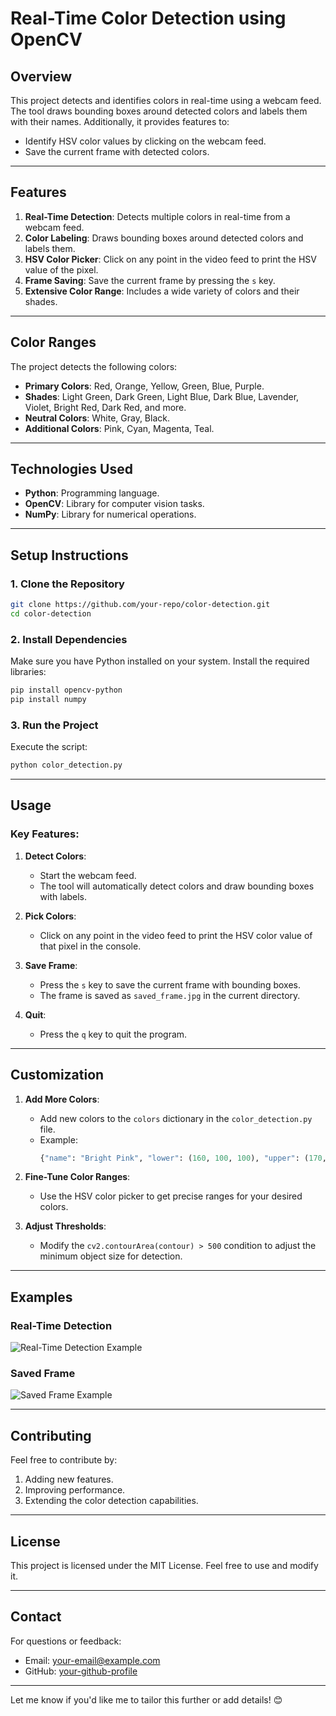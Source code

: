 

# **Real-Time Color Detection using OpenCV**

## **Overview**
This project detects and identifies colors in real-time using a webcam feed. The tool draws bounding boxes around detected colors and labels them with their names. Additionally, it provides features to:
- Identify HSV color values by clicking on the webcam feed.
- Save the current frame with detected colors.

---

## **Features**
1. **Real-Time Detection**: Detects multiple colors in real-time from a webcam feed.
2. **Color Labeling**: Draws bounding boxes around detected colors and labels them.
3. **HSV Color Picker**: Click on any point in the video feed to print the HSV value of the pixel.
4. **Frame Saving**: Save the current frame by pressing the `s` key.
5. **Extensive Color Range**: Includes a wide variety of colors and their shades.

---

## **Color Ranges**
The project detects the following colors:
- **Primary Colors**: Red, Orange, Yellow, Green, Blue, Purple.
- **Shades**: Light Green, Dark Green, Light Blue, Dark Blue, Lavender, Violet, Bright Red, Dark Red, and more.
- **Neutral Colors**: White, Gray, Black.
- **Additional Colors**: Pink, Cyan, Magenta, Teal.

---

## **Technologies Used**
- **Python**: Programming language.
- **OpenCV**: Library for computer vision tasks.
- **NumPy**: Library for numerical operations.

---

## **Setup Instructions**

### **1. Clone the Repository**
```bash
git clone https://github.com/your-repo/color-detection.git
cd color-detection
```

### **2. Install Dependencies**
Make sure you have Python installed on your system. Install the required libraries:
```bash
pip install opencv-python
pip install numpy
```

### **3. Run the Project**
Execute the script:
```bash
python color_detection.py
```

---

## **Usage**

### **Key Features**:
1. **Detect Colors**:
   - Start the webcam feed.
   - The tool will automatically detect colors and draw bounding boxes with labels.

2. **Pick Colors**:
   - Click on any point in the video feed to print the HSV color value of that pixel in the console.

3. **Save Frame**:
   - Press the `s` key to save the current frame with bounding boxes.
   - The frame is saved as `saved_frame.jpg` in the current directory.

4. **Quit**:
   - Press the `q` key to quit the program.

---

## **Customization**

1. **Add More Colors**:
   - Add new colors to the `colors` dictionary in the `color_detection.py` file.
   - Example:
     ```python
     {"name": "Bright Pink", "lower": (160, 100, 100), "upper": (170, 255, 255)}
     ```

2. **Fine-Tune Color Ranges**:
   - Use the HSV color picker to get precise ranges for your desired colors.

3. **Adjust Thresholds**:
   - Modify the `cv2.contourArea(contour) > 500` condition to adjust the minimum object size for detection.

---

## **Examples**

### **Real-Time Detection**
![Real-Time Detection Example](https://via.placeholder.com/600x300.png?text=Real-Time+Detection+Example)

### **Saved Frame**
![Saved Frame Example](https://via.placeholder.com/600x300.png?text=Saved+Frame+Example)

---

## **Contributing**
Feel free to contribute by:
1. Adding new features.
2. Improving performance.
3. Extending the color detection capabilities.

---

## **License**
This project is licensed under the MIT License. Feel free to use and modify it.

---

## **Contact**
For questions or feedback:
- Email: [your-email@example.com](mailto:your-email@example.com)
- GitHub: [your-github-profile](https://github.com/your-github-profile)

---

Let me know if you'd like me to tailor this further or add details! 😊
